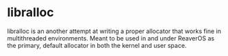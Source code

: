 # libralloc

libralloc is an another attempt at writing a proper allocator that works fine in multithreaded environments. Meant to
be used in and under ReaverOS as the primary, default allocator in both the kernel and user space.
